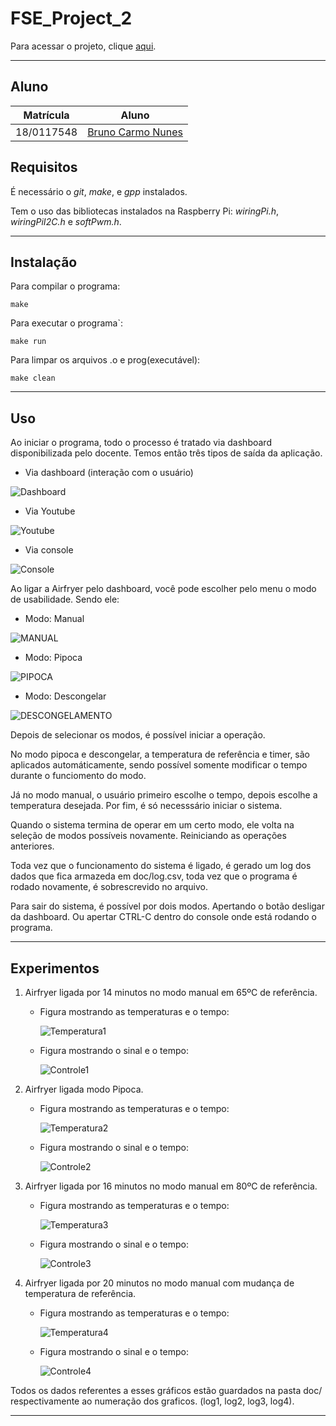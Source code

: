 # FSE_Project_2

Para acessar o projeto, clique [aqui](https://gitlab.com/fse_fga/trabalhos-2022_1/trabalho-2-2022-1).

***

## Aluno
|Matrícula | Aluno |
| -- | -- |
| 18/0117548  |  [Bruno Carmo Nunes](https://github.com/brunocmo) |

## Requisitos

É necessário o *git*, *make*, e *gpp* instalados.

Tem o uso das bibliotecas instalados na Raspberry Pi: *wiringPi.h*, *wiringPiI2C.h* e *softPwm.h*.

***
## Instalação 

Para compilar o programa:

`make`

Para executar o programa`:

`make run`

Para limpar os arquivos .o e prog(executável):

`make clean`

***
## Uso

Ao iniciar o programa, todo o processo é tratado via dashboard disponibilizada pelo docente. Temos então três tipos de saída da aplicação.

* Via dashboard (interação com o usuário)

![Dashboard](/doc/fse_figura_1.png)

* Via Youtube

![Youtube](/doc/fse_figura_3.png)

* Via console

![Console](/doc/fse_figura_2.png)

Ao ligar a Airfryer pelo dashboard, você pode escolher pelo menu o modo de usabilidade. Sendo ele:

* Modo: Manual


![MANUAL](/doc/fse_modo1.png)


* Modo: Pipoca

![PIPOCA](/doc/fse_modo2.png)

* Modo: Descongelar

![DESCONGELAMENTO](/doc/fse_modo3.png)

Depois de selecionar os modos, é possível iniciar a operação.

No modo pipoca e descongelar, a temperatura de referência e timer, são aplicados automáticamente, sendo possível somente modificar o tempo durante o funciomento do modo.

Já no modo manual, o usuário primeiro escolhe o tempo, depois escolhe a temperatura desejada. Por fim, é só necesssário iniciar o sistema.

Quando o sistema termina de operar em um certo modo, ele volta na seleção de modos possíveis novamente. Reiniciando as operações anteriores.

Toda vez que o funcionamento do sistema é ligado, é gerado um log dos dados que fica armazeda em doc/log.csv, toda vez que o programa é rodado novamente, é sobrescrevido no arquivo.

Para sair do sistema, é possível por dois modos. Apertando o botão desligar da dashboard. Ou apertar CTRL-C dentro do console onde está rodando o programa.

***
## Experimentos

1. Airfryer ligada por 14 minutos no modo manual em 65ºC de referência.

    * Figura mostrando as temperaturas e o tempo:

        ![Temperatura1](/doc/Experimento_1_Temperaturas.svg)

    * Figura mostrando o sinal e o tempo:

        ![Controle1](/doc/Experimento_1_Controle.svg)



2.  Airfryer ligada modo Pipoca.

    * Figura mostrando as temperaturas e o tempo:

        ![Temperatura2](/doc/Experimento_2_Temperaturas.svg)

    * Figura mostrando o sinal e o tempo:

        ![Controle2](/doc/Experimento_2_Controle.svg)

3.  Airfryer ligada por 16 minutos no modo manual em 80ºC de referência.

    * Figura mostrando as temperaturas e o tempo:

        ![Temperatura3](/doc/Experimento_3_Temperaturas.svg)

    * Figura mostrando o sinal e o tempo:

        ![Controle3](/doc/Experimento_3_Controle.svg)

4. Airfryer ligada por 20 minutos no modo manual com mudança de temperatura de referência.

    * Figura mostrando as temperaturas e o tempo:

        ![Temperatura4](/doc/Experimento_4_Temperaturas.svg)

    * Figura mostrando o sinal e o tempo:

        ![Controle4](/doc/Experimento_4_Controle.svg)

Todos os dados referentes a esses gráficos estão guardados na pasta doc/ respectivamente ao numeração dos graficos. (log1, log2, log3, log4).

***
